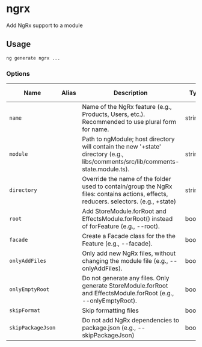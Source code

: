 # ngrx

Add NgRx support to a module

## Usage

```bash
ng generate ngrx ...

```

### Options

| Name              | Alias | Description                                                                                                                          | Type    | Default value |
| ----------------- | ----- | ------------------------------------------------------------------------------------------------------------------------------------ | ------- | ------------- |
| `name`            |       | Name of the NgRx feature (e.g., Products, Users, etc.). Recommended to use plural form for name.                                     | string  | `undefined`   |
| `module`          |       | Path to ngModule; host directory will contain the new '+state' directory (e.g., libs/comments/src/lib/comments-state.module.ts).     | string  | `undefined`   |
| `directory`       |       | Override the name of the folder used to contain/group the NgRx files: contains actions, effects, reducers. selectors. (e.g., +state) | string  | `+state`      |
| `root`            |       | Add StoreModule.forRoot and EffectsModule.forRoot() instead of forFeature (e.g., --root).                                            | boolean | `false`       |
| `facade`          |       | Create a Facade class for the the Feature (e.g., --facade).                                                                          | boolean | `false`       |
| `onlyAddFiles`    |       | Only add new NgRx files, without changing the module file (e.g., --onlyAddFiles).                                                    | boolean | `false`       |
| `onlyEmptyRoot`   |       | Do not generate any files. Only generate StoreModule.forRoot and EffectsModule.forRoot (e.g., --onlyEmptyRoot).                      | boolean | `false`       |
| `skipFormat`      |       | Skip formatting files                                                                                                                | boolean | `false`       |
| `skipPackageJson` |       | Do not add NgRx dependencies to package.json (e.g., --skipPackageJson)                                                               | boolean | `false`       |
